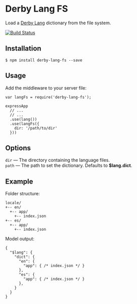 Derby Lang FS
=============

Load a [Derby Lang](https://github.com/psirenny/derby-lang) dictionary from the file system.

[![Build Status](https://travis-ci.org/psirenny/derby-lang-fs.png?branch=master)](https://travis-ci.org/psirenny/derby-lang-fs)

Installation
------------

    $ npm install derby-lang-fs --save

Usage
-----

Add the middleware to your server file:

    var langFs = require('derby-lang-fs');

    expressApp
      // ...
      // ...
      .use(lang())
      .use(langFs({
        dir: '/path/to/dir'
      }))

Options
-------

`dir` — The directory containing the language files.  
`path` — The path to set the dictionary. Defaults to **$lang.dict**.

Example
-------

Folder structure:

    locale/
    +-- en/
      +-- app/
        +-- index.json
    +-- es/
      +-- app/
        +-- index.json

Model output:

    {
      "$lang": {
        "dict": {
          "en": {
            "app": { /* index.json */ }
          },
          "es": {
            "app": { /* index.json */ }
          },
        }
      }
    }
